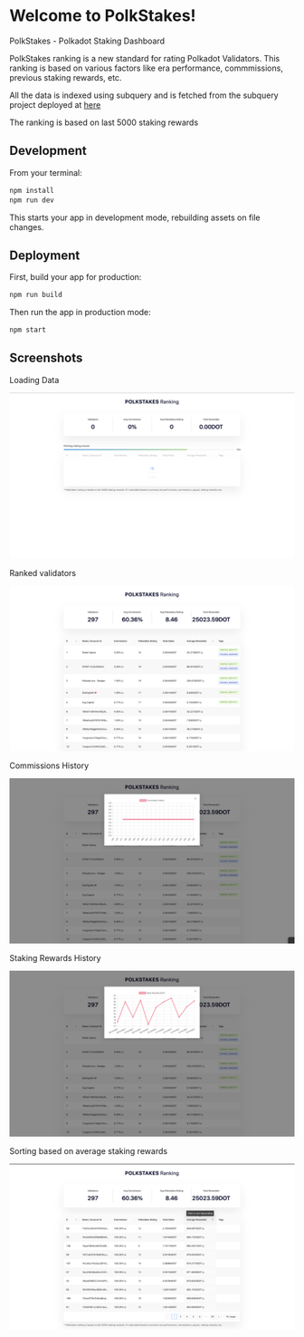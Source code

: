 # Welcome to PolkStakes!

PolkStakes - Polkadot Staking Dashboard

PolkStakes ranking is a new standard for rating Polkadot Validators. This ranking is based on various factors like era performance, commmissions, previous staking rewards, etc.

All the data is indexed using subquery and is fetched from the subquery project deployed at [here](https://explorer.subquery.network/subquery/ashikmeerankutty/polkstakes)

The ranking is based on last 5000 staking rewards

## Development

From your terminal:

```sh
npm install
npm run dev
```

This starts your app in development mode, rebuilding assets on file changes.

## Deployment

First, build your app for production:

```sh
npm run build
```

Then run the app in production mode:

```sh
npm start
```

## Screenshots

Loading Data

![image](./screenshots/1.png)

Ranked validators

![image](./screenshots/2.png)

Commissions History

![image](./screenshots/3.png)

Staking Rewards History

![image](./screenshots/4.png)

Sorting based on average staking rewards

![image](./screenshots/5.png)
